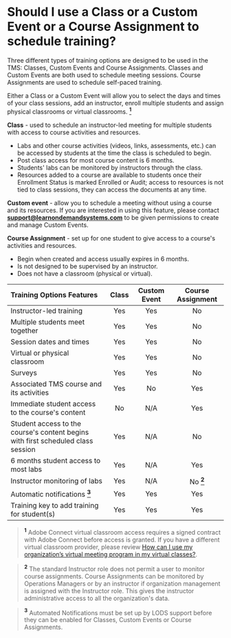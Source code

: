 # Should I use a Class or a Custom Event or a Course Assignment to schedule training?

Three different types of training options are designed to be used in the TMS: Classes, Custom Events and Course Assignments. Classes and Custom Events are both used to schedule meeting sessions. Course Assignments are used to schedule self-paced training.

Either a Class or a Custom Event will allow you to select the days and times of your class sessions, add an instructor, enroll multiple students and assign physical classrooms or virtual classrooms. **<a href="#note1"><sup>1</sup></a>**

**Class** - used to schedule an instructor-led meeting for multiple students with access to course activities and resources. 
-	Labs and other course activities (videos, links, assessments, etc.) can be accessed by students at the time the class is scheduled to begin. 
-	Post class access for most course content is 6 months. 
-	Students' labs can be monitored by instructors through the class. 
-	Resources added to a course are available to students once their Enrollment Status is marked Enrolled or Audit; access to resources is not tied to class sessions, they can access the documents at any time.


**Custom event** - allow you to schedule a meeting without using a course and its resources. If you are interested in using this feature, please contact **support@learnondemandsystems.com** to be given permissions to create and manage Custom Events.

**Course Assignment** - set up for one student to give access to a course's activities and resources. 
-	Begin when created and access usually expires in 6 months. 
-	Is not designed to be supervised by an instructor.
-	Does not have a classroom (physical or virtual).


| Training Options Features | Class | Custom Event | Course Assignment |
|:---------|:--------:|:--------:|:--------:|
| Instructor-led training | Yes | Yes | No |
| Multiple students meet together | Yes | Yes | No |
| Session dates and times | Yes | Yes | No |
| Virtual or physical classroom | Yes | Yes | No |
| Surveys | Yes | Yes | No |
| Associated TMS course and its activities | Yes | No | Yes |
| Immediate student access to the course's content | No | N/A | Yes|
| Student access to the course's content begins with first scheduled class session | Yes | N/A | No |
| 6 months student access to most labs | Yes | N/A | Yes |
| Instructor monitoring of labs | Yes | N/A | No **<a href="note2"><sup>2</sup></a>** |
| Automatic notifications **<a href="note3"><sup>3</sup></a>** | Yes | Yes | Yes |
| Training key to add training for student(s) | Yes | Yes | Yes |

> **<a id="note1"><sup>1</sup></a>** Adobe Connect virtual classroom access requires a signed contract with Adobe Connect before access is granted. If you have a different virtual classroom provider, please review [How can I use my organization’s virtual meeting program in my virtual classes?](/tms/tms-administrators/classes/classrooms-equipment/custom-virtual-classroom.md).

> **<a id="note2"><sup>2</sup></a>** The standard Instructor role does not permit a user to monitor course assignments. Course Assignments can be monitored by Operations Managers or by an instructor if organization management is assigned with the Instructor role. This gives the instructor administrative access to all the organization's data.

> **<a id="note3"><sup>3</sup></a>** Automated Notifications must be set up by LODS support before they can be enabled for Classes, Custom Events or Course Assignments.
